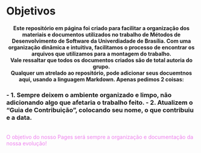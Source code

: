 # Objetivos

<h4 style="text-align: center">
  Este repositório em página foi criado para facilitar a organização dos materiais e documentos utilizados no trabalho de Métodos de Desenvolvimento de Software da Univerdiadade de Brasília. Com uma organização dinâmica e intuitiva, facilitamos o processo de encontrar os arquivos que utilizamos para a montagem do trabalho. <br>
	Vale ressaltar que todos os documentos criados são de total autoria do grupo.<br>
	Qualquer um atrelado ao repositório, pode adicionar seus docuemtnos aqui, usando a linguagem Markdown. Apenas pedimos 2 coisas:
	
<p align="center"> 
 <h3 align="left"> 
      - 1. Sempre deixem o ambiente organizado e limpo, não adicionando algo que afetaria o trabalho feito.
      - 2. Atualizem o “Guia de Contribuição”, colocando seu nome, o que contribuiu e a data.
 </h1>
</p>
<br>
	<div style="color:#EE82EE">O objetivo do nosso Pages será sempre a organização e documentação da nossa evolução!</div>
</h4>

